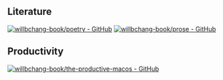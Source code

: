 ## Literature
[![willbchang-book/poetry - GitHub](https://gh-card.dev/repos/willbchang-book/poetry.svg)](https://book.willbc.cn/poetry)
[![willbchang-book/prose - GitHub](https://gh-card.dev/repos/willbchang-book/prose.svg)](https://book.willbc.cn/prose)

## Productivity
[![willbchang-book/the-productive-macos - GitHub](https://gh-card.dev/repos/willbchang-book/the-productive-macos.svg)](https://book.willbc.cn/the-productive-macos)
